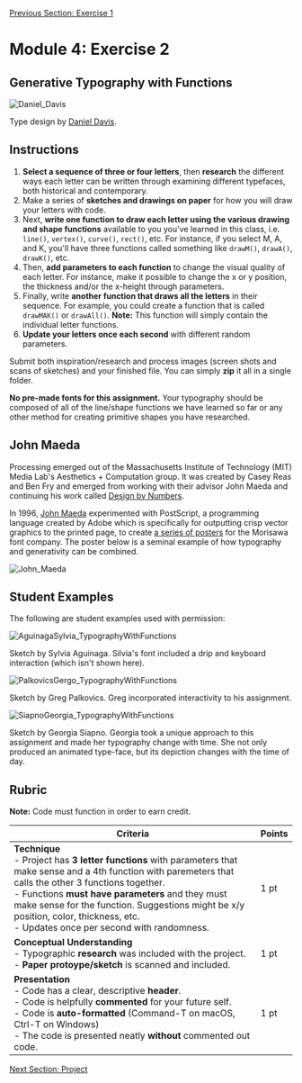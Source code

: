 [Previous Section: Exercise 1](2_EXERCISE.md)

# Module 4: Exercise 2

## Generative Typography with Functions

![Daniel_Davis](images/Daniel_Davis.jpg)

Type design by [Daniel Davis](https://www.danieldavis.com/parametric-typography/).

## Instructions

1. **Select a sequence of three or four letters**, then **research** the different ways each letter can be written through examining different typefaces, both historical and contemporary.
2. Make a series of **sketches and drawings on paper** for how you will draw your letters with code.
3. Next, **write one function to draw each letter using the various drawing and shape functions** available to you you've learned in this class, i.e. `line()`, `vertex()`, `curve()`, `rect()`, etc. For instance, if you select M, A, and K, you'll have three functions called something like `drawM()`, `drawA()`, `drawK()`, etc.
4. Then, **add parameters to each function** to change the visual quality of each letter. For instance, make it possible to change the x or y position, the thickness and/or the x-height through  parameters.
5. Finally, write **another function that draws all the letters** in their sequence. For example, you could create a function that is called `drawMAK()` or `drawAll()`. **Note:** This function will simply contain the individual letter functions.
6. **Update your letters once each second** with different random parameters.

Submit both inspiration/research and process images (screen shots and scans of sketches) and your finished file. You can simply **zip** it all in a single folder.

**No pre-made fonts for this assignment.** Your typography should be composed of all of the line/shape functions we have learned so far or any other method for creating primitive shapes you have researched.

## John Maeda

Processing emerged out of the Massachusetts Institute of Technology (MIT) Media Lab's Aesthetics + Computation group. It was created by Casey Reas and Ben Fry and emerged from working with their advisor John Maeda and continuing his work called [Design by Numbers](https://en.wikipedia.org/wiki/Design_By_Numbers).

In 1996, [John Maeda](https://maedastudio.com/) experimented with PostScript, a programming language created by Adobe which is specifically for outputting crisp vector graphics to the printed page, to create [a series of posters](https://maedastudio.com/morisawa-10-2016/) for the Morisawa font company. The poster below is a seminal example of how typography and generativity can be combined.

![John_Maeda](images/John_Maeda.jpg)

## Student Examples

The following are student examples used with permission:

![AguinagaSylvia_TypographyWithFunctions](images/AguinagaSylvia_TypographyWithFunctions.gif)

Sketch by Sylvia Aguinaga. Silvia's font included a drip and keyboard interaction (which isn't shown here).

![PalkovicsGergo_TypographyWithFunctions](images/PalkovicsGergo_TypographyWithFunctions.gif)

Sketch by Greg Palkovics. Greg incorporated interactivity to his assignment.

![SiapnoGeorgia_TypographyWithFunctions](images/SiapnoGeorgia_TypographyWithFunctions.gif)

Sketch by Georgia Siapno. Georgia took a unique approach to this assignment and made her typography change with time. She not only produced an animated type-face, but its depiction changes with the time of day.

## Rubric

**Note:** Code must function in order to earn credit.

| Criteria                                                     | Points |
| ------------------------------------------------------------ | ------ |
| **Technique**<br />- Project has **3 letter functions** with parameters that make sense and a 4th function with paremeters that calls the other 3 functions together.<br />- Functions **must have parameters** and they must make sense for the function. Suggestions might be x/y position, color, thickness, etc.<br />- Updates once per second with randomness. | 1 pt   |
| **Conceptual Understanding**<br />- Typographic **research** was included with the project.<br />- **Paper protoype/sketch** is scanned and included. | 1 pt   |
| **Presentation**<br />- Code has a clear, descriptive **header**.<br />- Code is helpfully **commented** for your future self.<br />- Code is **auto-formatted** (Command-T on macOS, Ctrl-T on Windows)<br />- The code is presented neatly **without** commented out code. | 1 pt   |

[Next Section: Project](4_PROJECT.md)
